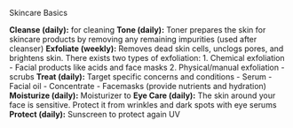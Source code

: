 Skincare Basics

**Cleanse (daily):** for cleaning
**Tone (daily):** Toner prepares the skin for skincare products by removing any remaining impurities (used after cleanser)
**Exfoliate (weekly):** Removes dead skin cells, unclogs pores, and brightens skin. There exists two types of exfoliation:
	1. Chemical exfoliation
		- Facial products like acids and face masks
	2. Physical/manual exfoliation
		- scrubs
**Treat (daily):** Target specific concerns and conditions
	- Serum
	- Facial oil
	- Concentrate
	- Facemasks (provide nutrients and hydration)
**Moisturize (daily):** Moisturizer to 
**Eye Care (daily):** The skin around your face is sensitive. Protect it from wrinkles and dark spots with eye serums
**Protect (daily):** Sunscreen to protect again UV